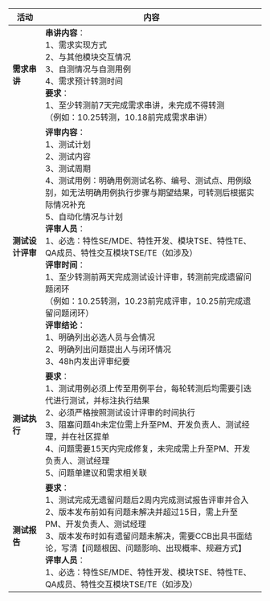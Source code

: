 



| 活动             | 内容                                                         |
| ---------------- | ------------------------------------------------------------ |
| **需求串讲**     | **串讲内容**：<br />1、需求实现方式<br />2、与其他模块交互情况<br />3、自测情况与自测用例<br />4、需求预计转测时间<br />**要求**：<br />1、至少转测前7天完成需求串讲，未完成不得转测<br />（例如：10.25转测，10.18前完成需求串讲） |
| **测试设计评审** | **评审内容**：<br />1、测试计划<br />2、测试内容<br />3、测试周期<br />4、测试用例：明确用例测试名称、编号、测试点、用例级别，如无法明确用例执行步骤与期望结果，可转测后根据实际情况补充<br />5、自动化情况与计划<br />**评审人员**：<br />1、必选：特性SE/MDE、特性开发、模块TSE、特性TE、QA成员、特性交互模块TSE/TE（如涉及）<br />**评审时间**：<br />1、至少转测前两天完成测试设计评审，转测前完成遗留问题闭环<br />（例如：10.25转测，10.23前完成评审，10.25前完成遗留问题闭环）<br />**评审结论**：<br />1、明确列出必选人员与会情况<br />2、明确列出问题提出人与闭环情况<br />3、48h内发出评审纪要 |
| **测试执行**     | **要求**：<br />1、测试用例必须上传至用例平台，每轮转测后均需要引迭代进行测试，并标注执行结果<br />2、必须严格按照测试设计评审的时间执行<br />3、阻塞问题4h未定位需上升至PM、开发负责人、测试经理，并在社区提单<br />4、问题需要15天内完成修复，未完成需上升至PM、开发负责人、测试经理<br />5、问题单建议和需求相关联 |
| **测试报告**     | **要求**：<br />1、测试完成无遗留问题后2周内完成测试报告评审并合入<br />2、版本发布前如有问题未解决并超过15日，需上升至PM、开发负责人、测试经理<br />3、版本发布时如有遗留问题未解决，需要CCB出具书面结论，写清【问题根因、问题影响、出现概率、规避方式】<br />**评审人员**：<br />1、必选：特性SE/MDE、特性开发、模块TSE、特性TE、QA成员、特性交互模块TSE/TE（如涉及） |